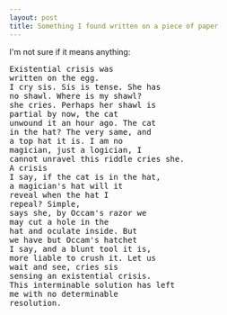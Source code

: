 ```yaml
---
layout: post
title: Something I found written on a piece of paper
---
```

<p>I'm not sure if it means anything:</p><pre>Existential crisis was<br />written on the egg.<br />I cry sis. Sis is tense. She has<br />no shawl. Where is my shawl?<br />she cries. Perhaps her shawl is<br />partial by now, the cat<br />unwound it an hour ago. The cat<br />in the hat? The very same, and<br />a top hat it is. I am no<br />magician, just a logician, I<br />cannot unravel this riddle cries she.<br />A crisis<br />I say, if the cat is in the hat,<br />a magician's hat will it<br />reveal when the hat I<br />repeal? Simple,<br />says she, by Occam's razor we<br />may cut a hole in the<br />hat and oculate inside. But<br />we have but Occam's hatchet<br />I say, and a blunt tool it is,<br />more liable to crush it. Let us<br />wait and see, cries sis<br />sensing an existential crisis.<br />This interminable solution has left<br />me with no determinable<br />resolution.</pre>
